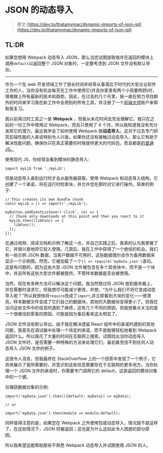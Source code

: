 # JSON 的动态导入

> 原文:[https://dev.to/thatamymac/dynamic-imports-of-json-ipl](https://dev.to/thatamymac/dynamic-imports-of-json-ipl)

## [](#tldr)TL:DR

如果您想用 Webpack 动态导入 JSON，那么当您试图提取值并在返回的模块上调用`default`以返回整个 JSON 对象时，一定要考虑到 JSON 文件没有默认导出。

* * *

作为一个在 web 开发领域工作了很长时间并经常从事落后于时代的大型企业软件工作的人，当你没有机会每天在工作中使用它(并且你家里有两个小孩要照顾)时，很难跟上所有最新的技术和趋势。因此，在过去的几个月里，我一直在努力寻找额外的时间来学习我在新工作中会用到的所有工具，并注册了一个[前端大师](https://frontendmasters.com/)账户来帮助我复习。

我以前用过的工具之一是 **Webpack** ，但我从未花时间去完全理解它。我只在之前的一份工作中使用过 Webpack，而且只使用了 4 个月，所以我知道我没有充分发挥它的潜力，最近我学会了如何使用 Webpack 做**动态导入**，这对于过去专门研究前端性能的人来说特别令人兴奋。如果你还没有接触过动态导入，那么它有助于解决性能问题，确保你只在真正需要的时候提供更大的代码包，而且都是[的普通 JS。](https://v8.dev/features/dynamic-import)

使用现代 JS，你经常会看到模块的静态导入:

```
import myLib from './myLib'; 
```

但是动态导入直到运行时才会从服务器获取。使用 Webpack 和动态导入结构，它创建了一个承诺，将在运行时检索块，并允许您在那时对它进行操作。简单的例子:

```
// This creates its own bundle chunk
const myLib = () => import('./myLib');

myButton.addEventListener('click', (e) => {
  // Chunk only downloads at this point and then you react to it
  myLib.then((libFunc) => {
    libFunc();
  });
}); 
```

在通过视频、阅读文档和示例了解这一点，并自己实践之后，我真的认为我掌握了它，并很兴奋地将它投入使用。几周后，我在工作中获得了一个绝佳的机会。我们有一些示例 JSON 数据，当客户数据不可用时，这些数据偶尔会作为备用数据来显示一个示例图。然而，它被加载了一个`() => require('myData.json')`语句。这是有问题的，因为这些大型 JSON 文件被包含在多个其他块中，而不是一个块中，并且所有这些大型文件都被提供，不管样本数据是否会被使用。

当然，现在有多种方法可以解决这个问题，我当然想过将 JSON 放到服务器上，并在需要时请求它，但我想尽可能减少更改，并想，“为什么我们不将它变成动态导入呢？”所以我很快将`require`改成了`import`,并立即看到大块的变化——很漂亮。样本数据文件变成了它们自己的数据块，其他的大数据块变得更小了。但我在访问这些文件中的信息时遇到了麻烦，这有几个不同的原因，但我想重点关注的是一个很难找到答案的原因，可能是因为事后看来这太明显了。

JSON 文件没有默认导出。由于我在解决遗留 React 组件中的承诺时遇到的其他问题，我首先在调试器中处理一个待定的承诺，而不是能够轻松地看到 Webpack 返回什么。所以我花了大量的时间在互联网上搜索，试图找出当你动态导入 JSON 文件时，是否需要一种特殊的方法来处理它们，最初甚至找不到任何人动态导入 JSON 文件的例子。

这很令人沮丧，但我最终在 StackOverflow 上的一个回答中发现了一个例子，它具体展示了我所需要的，并意识到这些信息需要存在于互联网的更多地方。当你处理一个 JSON 文件的承诺时，你需要专门调用它的 default，这是返回的模块对象中的一个键。

仅捕获数据对象的示例:

```
import('myData.json').then(({default: myData}) => myData);

// or

import('myData.json').then(module => module.default); 
```

同样值得注意的是，如果您在 Webpack 之外使用包或动态导入，情况就不是这样了。在这些情况下，JSON 将被返回；这也是为什么这如此令人困惑的部分原因。

所以我希望这能帮助那些不熟悉 Webpack 动态导入并试图使用 JSON 的人。